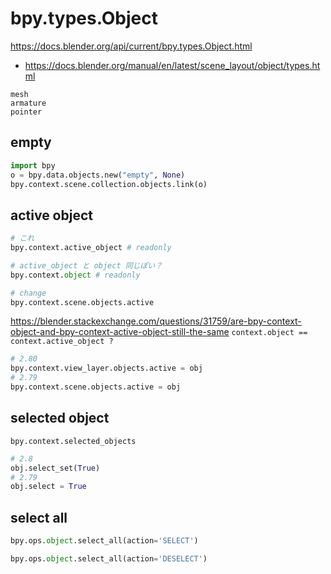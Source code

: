 # bpy.types.Object

<https://docs.blender.org/api/current/bpy.types.Object.html>
* <https://docs.blender.org/manual/en/latest/scene_layout/object/types.html>

```{toctree}
mesh
armature
pointer
```

## empty
```py
import bpy
o = bpy.data.objects.new("empty", None)
bpy.context.scene.collection.objects.link(o)
```

## active object

```py
# これ
bpy.context.active_object # readonly

# active_object と object 同じぽい？
bpy.context.object # readonly

# change
bpy.context.scene.objects.active
```

https://blender.stackexchange.com/questions/31759/are-bpy-context-object-and-bpy-context-active-object-still-the-same
`context.object == context.active_object ?`

```py
# 2.80
bpy.context.view_layer.objects.active = obj 
# 2.79
bpy.context.scene.objects.active = obj
```

## selected object

`bpy.context.selected_objects`

```py
# 2.8
obj.select_set(True)
# 2.79
obj.select = True
```

## select all

```py
bpy.ops.object.select_all(action='SELECT')

bpy.ops.object.select_all(action='DESELECT')
```
